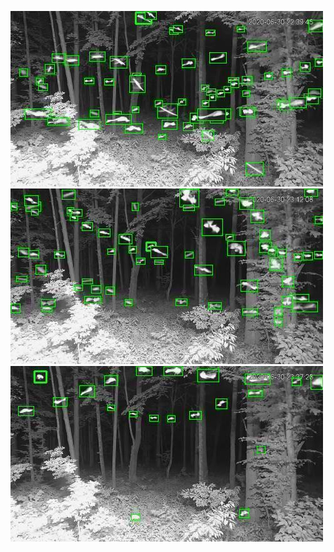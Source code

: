 ![20200630-223538-230543](in/20200630/20200630-223538-230543_0_.jpg)
![20200630-230548-233553](in/20200630/20200630-230548-233553_0_.jpg)
![20200630-233558-000003](in/20200630/20200630-233558-000003_0_.jpg)
